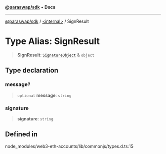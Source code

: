 [**@paraswap/sdk**](../../README.md) • **Docs**

***

[@paraswap/sdk](../../globals.md) / [\<internal\>](../README.md) / SignResult

# Type Alias: SignResult

> **SignResult**: [`SignatureObject`](SignatureObject.md) & `object`

## Type declaration

### message?

> `optional` **message**: `string`

### signature

> **signature**: `string`

## Defined in

node\_modules/web3-eth-accounts/lib/commonjs/types.d.ts:15

